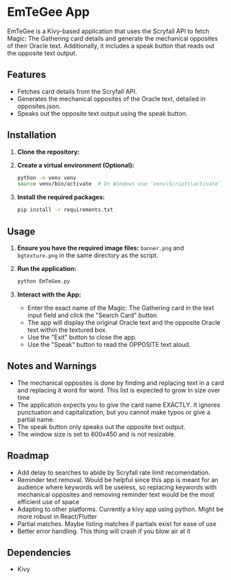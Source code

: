 # EmTeGee App

EmTeGee is a Kivy-based application that uses the Scryfall API to fetch Magic: The Gathering card details and generate the mechanical opposites of their Oracle text. Additionally, it includes a speak button that reads out the opposite text output.

## Features

- Fetches card details from the Scryfall API.
- Generates the mechanical opposites of the Oracle text, detailed in opposites.json.
- Speaks out the opposite text output using the speak button.

## Installation

1. **Clone the repository:**

2. **Create a virtual environment (Optional):**

    ```sh
    python -m venv venv
    source venv/bin/activate  # On Windows use `venv\Scripts\activate`
    ```

3. **Install the required packages:**

    ```sh
    pip install -r requirements.txt
    ```

## Usage

1. **Ensure you have the required image files:** `banner.png` and `bgtexture.png` in the same directory as the script.

2. **Run the application:**

    ```sh
    python EmTeGee.py
    ```

3. **Interact with the App:**

    - Enter the exact name of the Magic: The Gathering card in the text input field and click the "Search Card" button.
    - The app will display the original Oracle text and the opposite Oracle text within the textured box.
    - Use the "Exit" button to close the app.
    - Use the "Speak" button to read the OPPOSITE text aloud.

## Notes and Warnings

- The mechanical opposites is done by finding and replacing text in a card and replacing it word for word. This list is expected to grow in size over time
- The application expects you to give the card name EXACTLY. It ignores punctuation and capitalization, but you cannot make typos or give a partial name.
- The speak button only speaks out the opposite text output.
- The window size is set to 600x450 and is not resizable.


## Roadmap

- Add delay to searches to abide by Scryfall rate limit recomendation. 
- Reminder text removal. Would be helpful since this app is meant for an audience where keywords will be useless, so replacing keywords with mechanical opposites and removing reminder text would be the most efficient use of space
- Adapting to other platforms. Currently a kivy app using python. Might be more robust in React/Flutter
- Partial matches. Maybe listing matches if partials exist for ease of use
- Better error handling. This thing will crash if you blow air at it
  

## Dependencies

- Kivy

